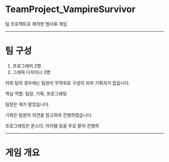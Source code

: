 
# TeamProject_VampireSurvivor
팀 프로젝트로 제작한 뱀서류 게임

---
# 팀 구성
1. 프로그래머 2명
2. 그래픽 디자이너 3명

  저희 팀의 경우에는 팀원이 무작위로 구성이 되어 기획자가 없습니다.
  
  핵심 역할: 팀장, 기획, 프로그래밍
  
  팀장은 제가 맡았습니다.
  
  기획은 팀원의 의견을 참고하여 진행하였습니다.
  
  프로그래밍은 몬스터, 아이템 등을 주로 맡아 진행하
  
---
# 게임 개요
